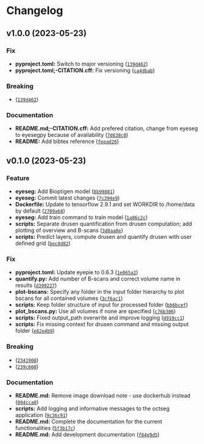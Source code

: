 # Changelog

<!--next-version-placeholder-->

## v1.0.0 (2023-05-23)
### Fix
* **pyproject.toml:** Switch to major versioning ([`139d462`](https://github.com/MedVisBonn/eyeseg/commit/139d46267d80d9b8c1a7f6f9309bd8cf5e21a48c))
* **pyproject.toml;-CITATION.cff:** Fix versioning ([`ca4dbab`](https://github.com/MedVisBonn/eyeseg/commit/ca4dbab76b30c50b35c1333d40fa7198517a7205))

### Breaking
*  ([`139d462`](https://github.com/MedVisBonn/eyeseg/commit/139d46267d80d9b8c1a7f6f9309bd8cf5e21a48c))

### Documentation
* **README.md;-CITATION.cff:** Add prefered citation, change from eyeseg to eyesegpy because of availability ([`7d638c0`](https://github.com/MedVisBonn/eyeseg/commit/7d638c03d95a8aac162034ba228a9464aebf821b))
* **README:** Add bibtex reference ([`feead26`](https://github.com/MedVisBonn/eyeseg/commit/feead26cb7c3e63a5c19fb01bbd805584516bcf0))

## v0.1.0 (2023-05-23)
### Feature
* **eyeseg:** Add Bioptigen model ([`8b99881`](https://github.com/MedVisBonn/eyeseg/commit/8b99881ea91a9164515156447e726f9c7d4ff7e4))
* **eyeseg:** Commit latest changes ([`7c394e9`](https://github.com/MedVisBonn/eyeseg/commit/7c394e9c6bb02a45b841ad3a8271b9959d73f623))
* **Dockerfile:** Update to tensorflow 2.9.1 and set WORKDIR to /home/data by default ([`2709a68`](https://github.com/MedVisBonn/eyeseg/commit/2709a689e303cb5b86982fbd14d01b81921dddd8))
* **eyeseg:** Add train command to train model ([`1a86c2c`](https://github.com/MedVisBonn/eyeseg/commit/1a86c2c37cbdb6dd1a8129206ced6fd2246ae433))
* **scripts:** Separate drusen quantification from drusen computation; add plotting of overview and B-scans ([`3d8aa8e`](https://github.com/MedVisBonn/eyeseg/commit/3d8aa8ef1b31812aedf409a5cca18658beac36c7))
* **scripts:** Predict layers, compute drusen and quantify drusen with user defined grid ([`bec8d82`](https://github.com/MedVisBonn/eyeseg/commit/bec8d8245453acb137ece8e8d830fbd0b34a4191))

### Fix
* **pyproject.toml:** Update eyepie to 0.6.3 ([`1e065a2`](https://github.com/MedVisBonn/eyeseg/commit/1e065a23bdf0d4aae5666c0b485cead1a4ceed29))
* **quantify.py:** Add number of B-scans and correct volume name in results ([`d399227`](https://github.com/MedVisBonn/eyeseg/commit/d3992278fa20499eadf1b4bdff4ee29d8654445f))
* **plot-bscans:** Specify any folder in the input folder hierarchy to plot bscans for all contained volumes ([`3cf6ac1`](https://github.com/MedVisBonn/eyeseg/commit/3cf6ac1ceeb907d400a91208562ea47c781caae0))
* **scripts:** Keep folder structure of input for processed folder ([`bb6bcef`](https://github.com/MedVisBonn/eyeseg/commit/bb6bceff501638e5ab5251a4476f4b33f2104ac0))
* **plot_bscans.py:** Use all volumes if none are specified ([`c76b306`](https://github.com/MedVisBonn/eyeseg/commit/c76b306656d48c50cb6546ff98e1404cddea59d3))
* **scripts:** Fixed output_path overwrite and improve logging ([`d919cc1`](https://github.com/MedVisBonn/eyeseg/commit/d919cc1dee377998752168d30c89e9752a4a988d))
* **scripts:** Fix missing context for drusen command and missing output folder ([`e82e4b9`](https://github.com/MedVisBonn/eyeseg/commit/e82e4b95339d19fb7fc669564cd322c1f22ec13b))

### Breaking
*  ([`2341908`](https://github.com/MedVisBonn/eyeseg/commit/23419085e611e5ea13f68b94bedc654ce00d84d7))
*  ([`239c660`](https://github.com/MedVisBonn/eyeseg/commit/239c660729d76a7e8f3a27bd4f1f241d07e0dd72))

### Documentation
* **README.md:** Remove image download note - use dockerhub instead ([`094cca0`](https://github.com/MedVisBonn/eyeseg/commit/094cca0029cd8b270e99112b778d0bb0aed528cd))
* **scripts:** Add logging and informative messages to the octseg application ([`9c36c91`](https://github.com/MedVisBonn/eyeseg/commit/9c36c91d32ee331cb41f6cdaf878d7c8cc45b2b6))
* **README.md:** Complete the documentation for the current functionalities ([`5f3b17c`](https://github.com/MedVisBonn/eyeseg/commit/5f3b17cc5f0798bdc314224f9205c9da16f88cd2))
* **README.md:** Add development documentation ([`f84e9d5`](https://github.com/MedVisBonn/eyeseg/commit/f84e9d5a294c99aeb4921417aba4940c5f20c360))
